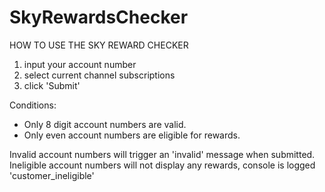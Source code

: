 # SkyRewardsChecker

HOW TO USE THE SKY REWARD CHECKER

1. input your account number 
2. select current channel subscriptions
3. click 'Submit'

Conditions:
- Only 8 digit account numbers are valid.
- Only even account numbers are eligible for rewards.

Invalid account numbers will trigger an 'invalid' message when submitted.
Ineligible account numbers will not display any rewards, console is logged 'customer_ineligible'


